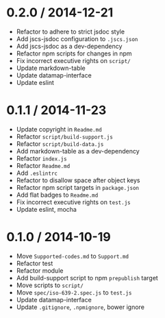 
0.2.0 / 2014-12-21
==================

  * Refactor to adhere to strict jsdoc style
  * Add jscs-jsdoc configuration to `.jscs.json`
  * Add jscs-jsdoc as a dev-dependency
  * Refactor npm scripts for changes in npm
  * Fix incorrect executive rights on `script/`
  * Update markdown-table
  * Update datamap-interface
  * Update eslint

0.1.1 / 2014-11-23
==================

 * Update copyright in `Readme.md`
 * Refactor `script/build-support.js`
 * Refactor `script/build-data.js`
 * Add markdown-table as a dev-dependency
 * Refactor `index.js`
 * Refactor `Readme.md`
 * Add `.eslintrc`
 * Refactor to disallow space after object keys
 * Refactor npm script targets in `package.json`
 * Add flat badges to `Readme.md`
 * Fix incorrect executive rights on `test.js`
 * Update eslint, mocha

0.1.0 / 2014-10-19
==================

 * Move `Supported-codes.md` to `Support.md`
 * Refactor test
 * Refactor module
 * Add build-support script to npm `prepublish` target
 * Move scripts to `script/`
 * Move `spec/iso-639-2.spec.js` to `test.js`
 * Update datamap-interface
 * Update `.gitignore`, `.npmignore`, bower ignore

